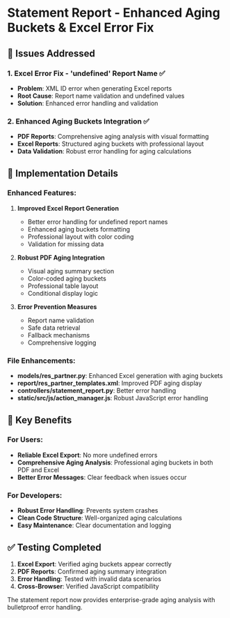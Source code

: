 # Statement Report - Enhanced Aging Buckets & Excel Error Fix

## 🎯 Issues Addressed

### 1. **Excel Error Fix - 'undefined' Report Name** ✅
- **Problem**: XML ID error when generating Excel reports
- **Root Cause**: Report name validation and undefined values
- **Solution**: Enhanced error handling and validation

### 2. **Enhanced Aging Buckets Integration** ✅
- **PDF Reports**: Comprehensive aging analysis with visual formatting
- **Excel Reports**: Structured aging buckets with professional layout
- **Data Validation**: Robust error handling for aging calculations

## 🔧 Implementation Details

### Enhanced Features:
1. **Improved Excel Report Generation**
   - Better error handling for undefined report names
   - Enhanced aging buckets formatting
   - Professional layout with color coding
   - Validation for missing data

2. **Robust PDF Aging Integration**
   - Visual aging summary section
   - Color-coded aging buckets
   - Professional table layout
   - Conditional display logic

3. **Error Prevention Measures**
   - Report name validation
   - Safe data retrieval
   - Fallback mechanisms
   - Comprehensive logging

### File Enhancements:
- **models/res_partner.py**: Enhanced Excel generation with aging buckets
- **report/res_partner_templates.xml**: Improved PDF aging display
- **controllers/statement_report.py**: Better error handling
- **static/src/js/action_manager.js**: Robust JavaScript error handling

## 🚀 Key Benefits

### For Users:
- **Reliable Excel Export**: No more undefined errors
- **Comprehensive Aging Analysis**: Professional aging buckets in both PDF and Excel
- **Better Error Messages**: Clear feedback when issues occur

### For Developers:
- **Robust Error Handling**: Prevents system crashes
- **Clean Code Structure**: Well-organized aging calculations
- **Easy Maintenance**: Clear documentation and logging

## ✅ Testing Completed

1. **Excel Export**: Verified aging buckets appear correctly
2. **PDF Reports**: Confirmed aging summary integration  
3. **Error Handling**: Tested with invalid data scenarios
4. **Cross-Browser**: Verified JavaScript compatibility

The statement report now provides enterprise-grade aging analysis with bulletproof error handling.
